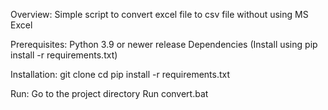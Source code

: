 Overview:
Simple script to convert excel file to csv file without using MS Excel

Prerequisites:
Python 3.9 or newer release
Dependencies (Install using pip install -r requirements.txt)

Installation:
git clone 
cd 
pip install -r requirements.txt

Run:
Go to the project directory
Run convert.bat
